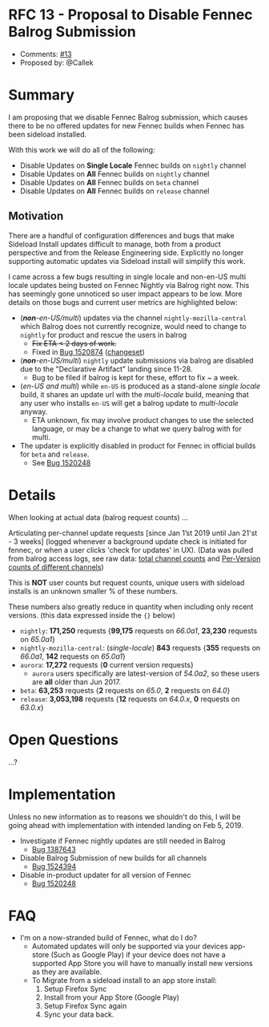 # RFC 13 - Proposal to Disable Fennec Balrog Submission
* Comments: [#13](https://github.com/mozilla-releng/releng-rfcs/issues/13)
* Proposed by: @Callek

# Summary

I am proposing that we disable Fennec Balrog submission, which causes there to be no offered updates for new
Fennec builds when Fennec has been sideload installed.

With this work we will do all of the following:

* Disable Updates on **Single Locale** Fennec builds on `nightly` channel
* Disable Updates on **All** Fennec builds on `nightly` channel
* Disable Updates on **All** Fennec builds on `beta` channel
* Disable Updates on **All** Fennec builds on `release` channel

## Motivation

There are a handful of configuration differences and bugs that make Sideload Install updates difficult to manage, both
from a product perspective and from the Release Engineering side. Explicitly no longer supporting automatic updates
via Sideload install will simplify this work.

I came across a few bugs resulting in single locale and non-en-US multi locale updates being busted on Fennec
Nightly via Balrog right now. This has seemingly gone unnoticed so user impact appears to be low. More
details on those bugs and current user metrics are highlighted below:

* (***non**-en-US/multi*) updates via the channel `nightly-mozilla-central` which Balrog does not currently recognize,
  would need to change to `nightly` for product and rescue the users in balrog
     * <s>Fix ETA < 2 days of work.</s>
     * Fixed in [Bug 1520874](https://bugzil.la/1520874) ([changeset](https://hg.mozilla.org/mozilla-central/rev/3c3a5c19f715))
* (***non**-en-US/multi*) `nightly` update submissions via balrog are disabled due to the "Declarative Artifact" landing since 11-28.
     * Bug to be filed if balrog is kept for these, effort to fix ~ a week.
* (*en-US and multi*) while `en-US` is produced as a stand-alone *single locale* build, it shares an update url
  with the *multi-locale* build, meaning that any user who installs `en-US` will get a balrog update to *multi-locale* anyway.
    * ETA unknown, fix may involve product changes to use the selected language, or may be a change to what we query
      balrog with for multi.
* The updater is explicitly disabled in product for Fennec in official builds for `beta` and `release`.
    * See [Bug 1520248](https://bugzil.la/1520248)

# Details

When looking at actual data (balrog request counts) ...

Articulating per-channel update requests [since Jan 1’st 2019 until Jan 21'st - 3 weeks] (logged whenever
a background update check is initiated for fennec, or when a user clicks 'check for updates' in UX).
(Data was pulled from balrog access logs, see raw data: [total channel counts](https://sql.telemetry.mozilla.org/queries/61044/)
and [Per-Version counts of different channels](https://sql.telemetry.mozilla.org/queries/59001/))

This is **NOT** user counts but request counts, unique users with sideload installs is an unknown smaller % of these numbers.

These numbers also greatly reduce in quantity when including only recent versions.   (this data expressed inside the `{}` below)

* `nightly`: **171,250** requests  {**99,175** requests on *66.0a1*, **23,230** requests on *65.0a1*}
* `nightly-mozilla-central`: (*single-locale*) **843** requests  {**355** requests on *66.0a1*,  **142** requests on *65.0a1*}
* `aurora`: **17,272** requests  {**0** current version requests}
    * `aurora` users specifically are latest-version of *54.0a2*, so these users are **all** older than Jun 2017.
* `beta`: **63,253** requests  {**2** requests on *65.0*, **2** requests on *64.0*}
* `release`: **3,053,198** requests   {**12** requests on *64.0.x*, **0** requests on *63.0.x*}

# Open Questions

...?

# Implementation

Unless no new information as to reasons we shouldn't do this, I will be going ahead with implementation with intended landing
on Feb 5, 2019.

* Investigate if Fennec nightly updates are still needed in Balrog
   * [Bug 1387643](https://bugzil.la/1387643)
* Disable Balrog Submission of new builds for all channels
   * [Bug 1524394](https://buzgil.la/1524394)
* Disable in-product updater for all version of Fennec
   * [Bug 1520248](https://bugzil.la/1520248)


# FAQ

* I'm on a now-stranded build of Fennec, what do I do?
    * Automated updates will only be supported via your devices app-store (Such as Google Play) if your device does
      not have a supported App Store you will have to manually install new versions as they are available.
    * To Migrate from a sideload install to an app store install:
        1. Setup Firefox Sync
        1. Install from your App Store (Google Play)
        1. Setup Firefox Sync again
        1. Sync your data back.
